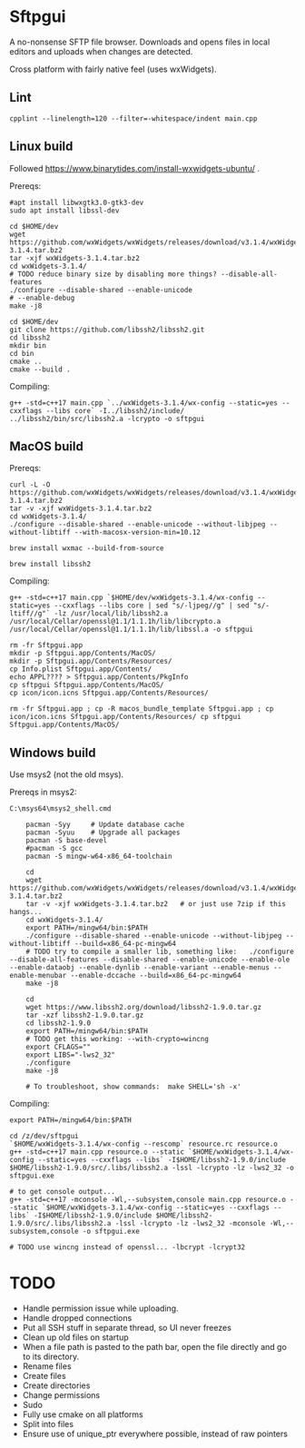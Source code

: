 Sftpgui
=======

A no-nonsense SFTP file browser. Downloads and opens files in local editors and uploads when changes are detected.

Cross platform with fairly native feel (uses wxWidgets).

Lint
----

    cpplint --linelength=120 --filter=-whitespace/indent main.cpp

Linux build
-----------

Followed https://www.binarytides.com/install-wxwidgets-ubuntu/ .

Prereqs:

    #apt install libwxgtk3.0-gtk3-dev
    sudo apt install libssl-dev

    cd $HOME/dev
    wget https://github.com/wxWidgets/wxWidgets/releases/download/v3.1.4/wxWidgets-3.1.4.tar.bz2
    tar -xjf wxWidgets-3.1.4.tar.bz2
    cd wxWidgets-3.1.4/
    # TODO reduce binary size by disabling more things? --disable-all-features
    ./configure --disable-shared --enable-unicode
    # --enable-debug
    make -j8

    cd $HOME/dev
    git clone https://github.com/libssh2/libssh2.git
    cd libssh2
    mkdir bin
    cd bin
    cmake ..
    cmake --build .

Compiling:

    g++ -std=c++17 main.cpp `../wxWidgets-3.1.4/wx-config --static=yes --cxxflags --libs core` -I../libssh2/include/ ../libssh2/bin/src/libssh2.a -lcrypto -o sftpgui



MacOS build
-----------

Prereqs:

    curl -L -O https://github.com/wxWidgets/wxWidgets/releases/download/v3.1.4/wxWidgets-3.1.4.tar.bz2
    tar -v -xjf wxWidgets-3.1.4.tar.bz2
    cd wxWidgets-3.1.4/
    ./configure --disable-shared --enable-unicode --without-libjpeg --without-libtiff --with-macosx-version-min=10.12

    brew install wxmac --build-from-source

    brew install libssh2


Compiling:

    g++ -std=c++17 main.cpp `$HOME/dev/wxWidgets-3.1.4/wx-config --static=yes --cxxflags --libs core | sed "s/-ljpeg//g" | sed "s/-ltiff//g"` -lz /usr/local/lib/libssh2.a /usr/local/Cellar/openssl@1.1/1.1.1h/lib/libcrypto.a /usr/local/Cellar/openssl@1.1/1.1.1h/lib/libssl.a -o sftpgui

    rm -fr Sftpgui.app
    mkdir -p Sftpgui.app/Contents/MacOS/
    mkdir -p Sftpgui.app/Contents/Resources/
    cp Info.plist Sftpgui.app/Contents/
    echo APPL???? > Sftpgui.app/Contents/PkgInfo
    cp sftpgui Sftpgui.app/Contents/MacOS/
    cp icon/icon.icns Sftpgui.app/Contents/Resources/

    rm -fr Sftpgui.app ; cp -R macos_bundle_template Sftpgui.app ; cp icon/icon.icns Sftpgui.app/Contents/Resources/ cp sftpgui Sftpgui.app/Contents/MacOS/


Windows build
-------------

Use msys2 (not the old msys).

Prereqs in msys2:

    C:\msys64\msys2_shell.cmd

        pacman -Syy     # Update database cache
        pacman -Syuu    # Upgrade all packages
        pacman -S base-devel
        #pacman -S gcc
        pacman -S mingw-w64-x86_64-toolchain

        cd
        wget https://github.com/wxWidgets/wxWidgets/releases/download/v3.1.4/wxWidgets-3.1.4.tar.bz2
        tar -v -xjf wxWidgets-3.1.4.tar.bz2   # or just use 7zip if this hangs...
        cd wxWidgets-3.1.4/
        export PATH=/mingw64/bin:$PATH
        ./configure --disable-shared --enable-unicode --without-libjpeg --without-libtiff --build=x86_64-pc-mingw64
        # TODO try to compile a smaller lib, something like:   ./configure --disable-all-features --disable-shared --enable-unicode --enable-ole --enable-dataobj --enable-dynlib --enable-variant --enable-menus --enable-menubar --enable-dccache --build=x86_64-pc-mingw64
        make -j8

        cd
        wget https://www.libssh2.org/download/libssh2-1.9.0.tar.gz
        tar -xzf libssh2-1.9.0.tar.gz
        cd libssh2-1.9.0
        export PATH=/mingw64/bin:$PATH
        # TODO get this working: --with-crypto=wincng
        export CFLAGS=""
        export LIBS="-lws2_32"
        ./configure
        make -j8

        # To troubleshoot, show commands:  make SHELL='sh -x'

Compiling:

    export PATH=/mingw64/bin:$PATH

    cd /z/dev/sftpgui
    `$HOME/wxWidgets-3.1.4/wx-config --rescomp` resource.rc resource.o
    g++ -std=c++17 main.cpp resource.o --static `$HOME/wxWidgets-3.1.4/wx-config --static=yes --cxxflags --libs` -I$HOME/libssh2-1.9.0/include $HOME/libssh2-1.9.0/src/.libs/libssh2.a -lssl -lcrypto -lz -lws2_32 -o sftpgui.exe

    # to get console output...
    g++ -std=c++17 -mconsole -Wl,--subsystem,console main.cpp resource.o --static `$HOME/wxWidgets-3.1.4/wx-config --static=yes --cxxflags --libs` -I$HOME/libssh2-1.9.0/include $HOME/libssh2-1.9.0/src/.libs/libssh2.a -lssl -lcrypto -lz -lws2_32 -mconsole -Wl,--subsystem,console -o sftpgui.exe

    # TODO use wincng instead of openssl... -lbcrypt -lcrypt32



TODO
====

 * Handle permission issue while uploading.
 * Handle dropped connections
 * Put all SSH stuff in separate thread, so UI never freezes
 * Clean up old files on startup
 * When a file path is pasted to the path bar, open the file directly and go to its directory.
 * Rename files
 * Create files
 * Create directories
 * Change permissions
 * Sudo
 * Fully use cmake on all platforms
 * Split into files
 * Ensure use of unique_ptr everywhere possible, instead of raw pointers
